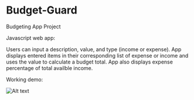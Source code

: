 # Budget-Guard
Budgeting App Project

Javascript web app:

Users can input a description, value, and type (income or expense).  App displays entered items in their corresponding list of expense or income and uses the value to calculate a budget total.  App also displays expense percentage of total availble income.  

Working demo:

![Alt text](https://user-images.githubusercontent.com/45345315/67786867-f6188400-fa45-11e9-978f-c6b2ef1251ed.gif)
